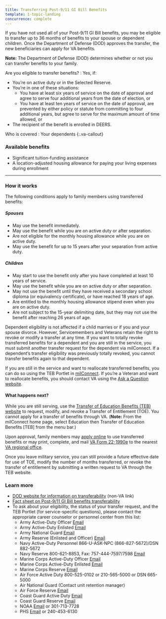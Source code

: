 ```yaml
---
title: Transferring Post-9/11 GI Bill Benefits
template: 1-topic-landing
concurrence: complete
---
```


If you have not used all of your Post-9/11 GI Bill benefits, you may be eligible to transfer up to 36 months of benefits to your spouse or dependent children. Once the Department of Defense (DOD) approves the transfer, the new beneficiaries can apply for VA benefits. 

**Note:** The Department of Defense (DOD) determines whether or not you can transfer benefits to your family.

Are you eligible to transfer benefits?
: Yes, if:

  - You’re on active duty or in the Selected Reserve.
  - You’re in one of these situations:
     - You have at least six years of service on the date of approval and agree to serve four additional years from the date of election, or
     - You have at least ten years of service on the date of approval, are prevented by either policy or statute from committing to four additional years, but agree to serve for the maximum amount of time allowed, or
  - The recipient of the benefit is enrolled in DEERS.

Who is covered
: Your dependents
{:.va-callout}

### Available benefits
- Significant tuition-funding assistance
- A location-adjusted housing allowance for paying your living expenses during enrollment

------

### How it works

The following conditions apply to family members using transferred benefits:

##### Spouses

- May use the benefit immediately.
- May use the benefit while you are on active duty or after separation.
- Are not eligible for the monthly housing allowance while you are on active duty.
- May use the benefit for up to 15 years after your separation from active duty.

##### Children
- May start to use the benefit only after you have completed at least 10 years of service.
- May use the benefit while you are on active duty or after separation.
- May not use the benefit until they have received a secondary school diploma (or equivalency certificate), or have reached 18 years of age.
- Are entitled to the monthly housing allowance stipend even when you are on active duty.
- Are not subject to the 15-year delimiting date, but they may not use the benefit after reaching 26 years of age.

Dependent eligibility is not affected if a child marries or if you and your spouse divorce. However, Servicemembers and Veterans retain the right to revoke or modify a transfer at any time. If you want to totally revoke transferred benefits for a dependent and you are still in the service, you must submit another transfer request for the dependent via milConnect. If a dependent’s transfer eligibility was previously totally revoked, you cannot transfer benefits again to that dependent.

If you are still in the service and want to reallocate transferred benefits, you can do so using the TEB Portlet in [milConnect](https://www.dmdc.osd.mil/milconnect). If you’re a Veteran and want to reallocate benefits, you should contact VA using the [Ask a Question website](http://gibill.custhelp.com).

#### What happens next?

While you are still serving, use the [Transfer of Education Benefits (TEB) website](https://www.dmdc.osd.mil/milconnect/faces/faqs?_adf.ctrl-state=c4t1chkk8_4) to request, modify, and revoke a Transfer of Entitlement (TOE). You cannot apply for a transfer of benefits through VA. (**Note:** From the milConnect home page, select Education then Transfer of Education Benefits [TEB] from the menu bar.)

Upon approval, family members may [apply online](http://vabenefits.vba.va.gov/vonapp/main.asp) to use transferred benefits or may  print, complete, and mail [VA Form 22-1990e](http://www.vba.va.gov/pubs/forms/VBA-22-1990e-ARE.pdf) to the nearest [VA regional office](/facility-locator/).

Once you leave military service, you can still provide a future effective date for use of TOE, modify the number of months transferred, or revoke the transfer of entitlement by submitting a written request to VA through the TEB website.


### Learn more

- [DOD website for information on transferability](http://archive.defense.gov/Home/Features/2009/0409_gibill/) (non-VA link)
- [Fact sheet on Post-9/11 GI Bill benefits transferability](http://www.benefits.va.gov/gibill/docs/factsheets/Transferability_Factsheet.pdf)
- To ask about your eligibility, the status of your transfer request, and the TEB Portlet (for service-specific questions), please contact the appropriate career counselor or personnel center from this list:
  - Army Active-Duty Officer  [Email](mailto:usarmy.knox.hrc.mbx.tagd-post-911-gi-bill@mail.mil)
  - Army Active-Duty Enlisted  [Email](mailto:usarmy.knox.hrc.mbx.tagd-post-911-gi-bill@mail.mil)
  - Army National Guard  [Email](mailto:ng.robinson.ngb-arng-pec.mbx.arng-hrm-o-gi-bill-ch33@mail.mil)
  - Army Reserve (Enlisted and Officer)  [Email](mailto:usarmy.knox.hrc.mbx.tagd-post-911-gi-bill@mail.mil)
  - Navy Active-Duty Personnel  866-U-ASK-NPC (866-827-5672)/DSN 882-5672
  - Navy Reserve  800-621-8853, Fax: 757-444-7597/7598  [Email](mailto:cnrfc_post911gibill@navy.mil)
  - Marine Corps Active-Duty Officer  [Email](mailto:Angelo.Valadez@usmc.mil)
  - Marine Corps Active-Duty Enlisted  [Email](mailto:Michael.A.Peck@usmc.mil)
  - Marine Corps Reserve  [Email](mailto:smb_manpower.cmt@usmc.mil)
  - Air Force Active Duty  800-525-0102 or 210-565-5000 or DSN 665-5000
  - Air National Guard  (Contact unit retention manager)
  - Air Force Reserve  [Email](mailto:julia.williamson@us.af.mil)
  - Coast Guard Active Duty  [Email](mailto:reidus.stokes@uscg.mil)
  - Coast Guard Reserve  [Email](mailto:reserveVAeducation@uscg.mil)
  - NOAA  [Email](mailto:Gregory.Raymond@noaa.gov) or 301-713-7728
  - PHS  [Email](mailto:OCCOHelpdesk@hhs.gov) or 240-453-6130

